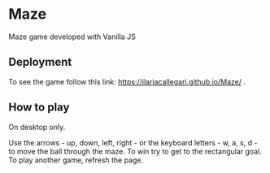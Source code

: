 # Maze
Maze game developed with Vanilla JS

## Deployment
To see the game follow this link: https://ilariacallegari.github.io/Maze/ . 

## How to play
On desktop only.

Use the arrows - up, down, left, right - or the keyboard letters - w, a, s, d - to move the ball through the maze. To win try to get to the rectangular goal. To play another game, refresh the page.
